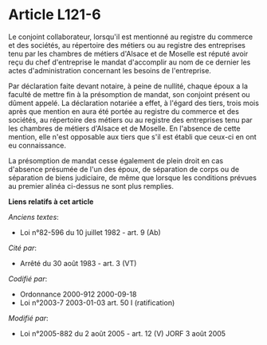 # Article L121-6

Le conjoint collaborateur, lorsqu'il est mentionné au registre du commerce et des sociétés, au répertoire des métiers ou au
registre des entreprises tenu par les chambres de métiers d'Alsace et de Moselle est réputé avoir reçu du chef d'entreprise
le mandat d'accomplir au nom de ce dernier les actes d'administration concernant les besoins de l'entreprise.

Par déclaration faite devant notaire, à peine de nullité, chaque époux a la faculté de mettre fin à la présomption de mandat,
son conjoint présent ou dûment appelé. La déclaration notariée a effet, à l'égard des tiers, trois mois après que mention en
aura été portée au registre du commerce et des sociétés, au répertoire des métiers ou au registre des entreprises tenu par
les chambres de métiers d'Alsace et de Moselle. En l'absence de cette mention, elle n'est opposable aux tiers que s'il est
établi que ceux-ci en ont eu connaissance.

La présomption de mandat cesse également de plein droit en cas d'absence présumée de l'un des époux, de séparation de corps
ou de séparation de biens judiciaire, de même que lorsque les conditions prévues au premier alinéa ci-dessus ne sont plus
remplies.

**Liens relatifs à cet article**

_Anciens textes_:

  - Loi n°82-596 du 10 juillet 1982 - art. 9 (Ab)

_Cité par_:

  - Arrêté du 30 août 1983 - art. 3 (VT)

_Codifié par_:

  - Ordonnance 2000-912 2000-09-18
  - Loi n°2003-7 2003-01-03 art. 50 I (ratification)

_Modifié par_:

  - Loi n°2005-882 du 2 août 2005 - art. 12 (V) JORF 3 août 2005
